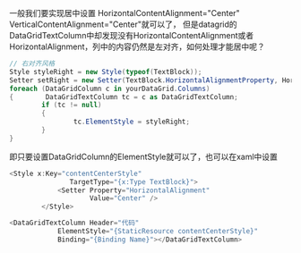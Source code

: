 
一般我们要实现居中设置 HorizontalContentAlignment="Center" VerticalContentAlignment="Center"就可以了， 但是datagrid的DataGridTextColumn中却发现没有HorizontalContentAlignment或者HorizontalAlignment，列中的内容仍然是左对齐，如何处理才能居中呢？


```c#
// 右对齐风格
Style styleRight = new Style(typeof(TextBlock));
Setter setRight = new Setter(TextBlock.HorizontalAlignmentProperty, HorizontalAlignment.Right);styleRight.Setters.Add(setRight);
foreach (DataGridColumn c in yourDataGrid.Columns)
{        DataGridTextColumn tc = c as DataGridTextColumn;
        if (tc != null)        
        {
                tc.ElementStyle = styleRight;
        }
}
```


即只要设置DataGridColumn的ElementStyle就可以了，也可以在xaml中设置


```c#
<Style x:Key="contentCenterStyle"
               TargetType="{x:Type TextBlock}">
            <Setter Property="HorizontalAlignment"
                    Value="Center" />
        </Style>
```


```c#
<DataGridTextColumn Header="代码"
            ElementStyle="{StaticResource contentCenterStyle}"
            Binding="{Binding Name}"></DataGridTextColumn>
```

